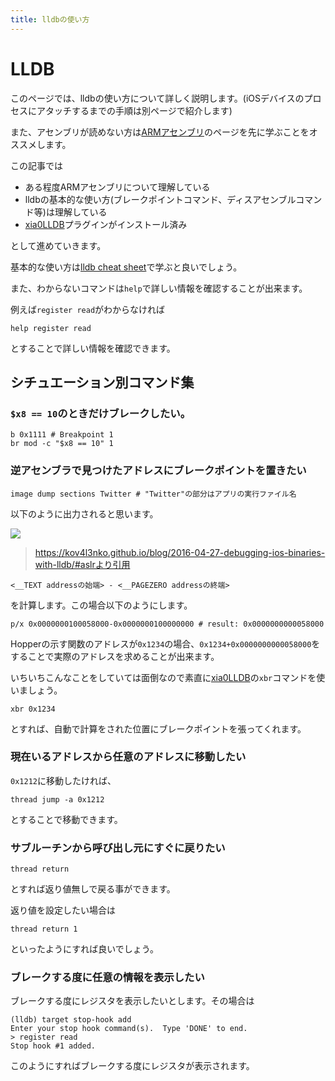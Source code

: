 ```yaml
---
title: lldbの使い方
---
```


# LLDB

このページでは、lldbの使い方について詳しく説明します。(iOSデバイスのプロセスにアタッチするまでの手順は別ページで紹介します)

また、アセンブリが読めない方は[ARMアセンブリ](/iOS-App-Reversing-guide/docs/side-content/arm-assembly)のページを先に学ぶことをオススメします。

この記事では

- ある程度ARMアセンブリについて理解している
- lldbの基本的な使い方(ブレークポイントコマンド、ディスアセンブルコマンド等)は理解している
- [xia0LLDB](https://github.com/4ch12dy/xia0LLDB)プラグインがインストール済み

として進めていきます。

基本的な使い方は[lldb cheat sheet](https://www.nesono.com/sites/default/files/lldb%20cheat%20sheet.pdf)で学ぶと良いでしょう。

また、わからないコマンドは`help`で詳しい情報を確認することが出来ます。

例えば`register read`がわからなければ

```
help register read
```

とすることで詳しい情報を確認できます。

## シチュエーション別コマンド集

### `$x8 == 10`のときだけブレークしたい。

```
b 0x1111 # Breakpoint 1
br mod -c "$x8 == 10" 1
```

### 逆アセンブラで見つけたアドレスにブレークポイントを置きたい

```
image dump sections Twitter # "Twitter"の部分はアプリの実行ファイル名
```

以下のように出力されると思います。

![](https://kov4l3nko.github.io/blog/2016-04-27-debugging-ios-binaries-with-lldb/viber-image-section-dump.png)

> https://kov4l3nko.github.io/blog/2016-04-27-debugging-ios-binaries-with-lldb/#aslrより引用

```
<__TEXT addressの始端> - <__PAGEZERO addressの終端>
```

を計算します。この場合以下のようにします。

```
p/x 0x0000000100058000-0x0000000100000000 # result: 0x0000000000058000
```

Hopperの示す関数のアドレスが`0x1234`の場合、`0x1234+0x0000000000058000`をすることで実際のアドレスを求めることが出来ます。

いちいちこんなことをしていては面倒なので素直に[xia0LLDB](https://github.com/4ch12dy/xia0LLDB)の`xbr`コマンドを使いましょう。

```
xbr 0x1234
```

とすれば、自動で計算をされた位置にブレークポイントを張ってくれます。

### 現在いるアドレスから任意のアドレスに移動したい

`0x1212`に移動したければ、

```
thread jump -a 0x1212
```

とすることで移動できます。

### サブルーチンから呼び出し元にすぐに戻りたい

```
thread return
```

とすれば返り値無しで戻る事ができます。

返り値を設定したい場合は

```
thread return 1
```

といったようにすれば良いでしょう。

### ブレークする度に任意の情報を表示したい

ブレークする度にレジスタを表示したいとします。その場合は

```
(lldb) target stop-hook add
Enter your stop hook command(s).  Type 'DONE' to end.
> register read
Stop hook #1 added.
```

このようにすればブレークする度にレジスタが表示されます。